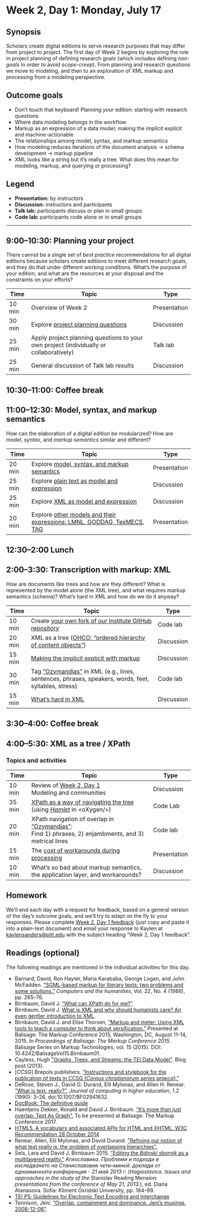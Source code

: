 # Week 2, Day 1: Monday, July 17

## Synopsis

Scholars create digital editions to serve research purposes that may differ from project to project. The first day of Week 2 begins by exploring the role in project planning of defining research goals (which includes defining *non-goals* in order to avoid *scope-creep*). From planning and research questions we move to modeling, and then to an exploration of XML markup and processing from a modeling perspective.

## Outcome goals

* Don’t touch that keyboard! Planning *your* edition: starting with research questions
* Where data modeling belongs in the workflow
* Markup as an expression of a data model; making the implicit explicit and machine-actionable
* The relationships among model, syntax, and markup semantics
* How modeling reduces iterations of the document analysis → schema development → markup pipeline
* XML looks like a string but it’s really a tree. What does this mean for modeling, markup, and querying or processing?

## Legend

* **Presentation:** by instructors
* **Discussion:** instructors and participants
* **Talk lab:** participants discuss or plan in small groups
* **Code lab:** participants code alone or in small groups

______

## 9:00–10:30: Planning your project

There cannot be a single set of *best practice* recommendations for all digital editions because scholars create editions to meet different research goals, and they do that under different working conditions. What’s the purpose of your edition, and what are the resources at your disposal and the constraints on your efforts?

Time | Topic | Type
---- | ----  | ----
10 min | Overview of Week 2 | Presentation
30 min | Explore [project planning questions](project_planning.md) | Discussion
25 min | Apply project planning questions to your own project (individually or collaboratively) | Talk lab
25 min | General discussion of Talk lab results | Discussion

## 10:30–11:00: Coffee break

## 11:00–12:30: Model, syntax, and markup semantics

How can the elaboration of a digital edition be modularized? How are *model*, *syntax*, and *markup semantics* similar and different?

Time | Topic | Type
---- | ---- | ----
20 min | Explore [model, syntax, and markup semantics](model_syntax_semantics.md) | Presentation
25 min | Explore [plain text as model and expression](plain.md) | Discussion
25 min | Explore [XML as model and expression](xml_model.md) | Discussion
20 min| Explore [other models and their expressions: LMNL, GODDAG, TexMECS, TAG](other_models.md) | Presentation

## 12:30–2:00 Lunch

## 2:00–3:30: Transcription with markup: XML

How are documents like trees and how are they different? What is represented by the model alone (the XML tree), and what requires markup semantics (schema)? What’s hard in XML and how do we do it anyway?

Time | Topic | Type
---- | ---- | ----
10 min | Create [your own fork of our Institute GitHub repository](fork.md) | Code lab
20 min | XML as a tree ([OHCO: “ordered hierarchy of content objects”](ohco.md)) | Discussion
15 min | [Making the implicit explicit with markup](explicit.md) | Discussion
30 min | Tag [“Ozymandias”](ozymandias.txt) in XML (e.g., lines, sentences, phrases, speakers, words, feet, syllables, stress) | Code lab
15 min | [What’s hard in XML](xml_limitations.md) | Discussion

## 3:30–4:00: Coffee break

## 4:00–5:30: XML as a tree / XPath

### Topics and activities

Time | Topic | Type
---- | ---- | ----
10 min | Review of [Week 2, Day 1](week_2_day_1_plan.md)<br/>Modeling and communities | Discussion
35 min | [XPath as a way of navigating the tree](xpath.md) (using [*Hamlet*](hamlet.xml) in \<oXygen/\>) | Code Lab
20 min | XPath navigation of overlap in [“Ozymandias”](ozymandias.xml):<br/>Find 1) phrases, 2) enjambments, and 3) metrical lines| Code lab
15 min | The [cost of workarounds during processing](overlap_xml.md) | Presentation
10 min | What’s so bad about markup semantics, the application layer, and workarounds? | Discussion

## Homework

We’ll end each day with a request for feedback, based on a general version of the day’s outcome goals, and we’ll try to adapt on the fly to your responses. Please complete [Week 2, Day 1 feedback](week_2_day_1_feedback.md) (just copy and paste it into a plain-text document) and email your response to Kaylen at [kaylensanders@pitt.edu](mailto:kaylensanders@pitt.edu) with the subject heading “Week 2, Day 1 feedback”.

## Readings (optional)

The following readings are mentioned in the individual activities for this day.

* Barnard, David, Ron Hayter, Maria Karababa, George Logan, and John McFadden. [“SGML-based markup for literary texts: two problems and some solutions.”](http://www.jstor.org/stable/30200136) *Computers and the humanities*, Vol. 22, No. 4 (1988), pp. 265–76.
* Birnbaum, David J. [“What can XPath do for me?”](http://dh.obdurodon.org/introduction-xpath.xhtml).
* Birnbaum, David J. [What is XML and why should humanists care? An even gentler introduction to XML](http://dh.obdurodon.org/what-is-xml.xhtml).
* Birnbaum, David J. and Elise Thorsen, [“Markup and meter: Using XML tools to teach a computer to think about versification.”](https://www.balisage.net/Proceedings/vol15/html/Birnbaum01/BalisageVol15-Birnbaum01.html) Presented at Balisage: The Markup Conference 2015, Washington, DC, August 11-14, 2015. In *Proceedings of Balisage: The Markup Conference 2015*. Balisage Series on Markup Technologies, vol. 15 (2015). DOI: 10.4242/BalisageVol15.Birnbaum01.
* Cayless, Hugh ["Graphs, Trees, and Streams: the TEI Data Model"](http://blogs.library.duke.edu/dcthree/2013/08/26/graphs-trees-and-streams-the-tei-data-model/). Blog post (2013).
* [_CCSG_] Brepols publishers. [“Instructions and stylebook for the publication of texts in CCSG [_Corpus christianorum series graeca_].”](http://www.corpuschristianorum.org/series/pdf/CCSG_Guidelines.pdf)
* DeRose, Steven J., David G. Durand, Elli Mylonas, and Allen H. Renear. [“What is text, really?”](http://www.cip.ifi.lmu.de/~langeh/test/1990%20-%20DeRose%20-%20What%20is%20Text,%20really%3F.pdf), *Journal of computing in higher education*, 1.2 (1990): 3–26. doi:10.1007/BF02941632.
* [DocBook: The definitive guide](http://tdg.docbook.org/tdg/5.2/para.html)
* Haentjens Dekker, Ronald and David J. Birnbaum. [“It’s more than just overlap: Text As Graph”.](balisage-tag/Bal2017dekk0505.html) To be presented at Balisage: The Markup Conference 2017.
* [HTML5. A vocabulary and associated APIs for HTML and XHTML.
W3C Recommendation 28 October 2014](https://www.w3.org/TR/html5/)
* Renear, Allen, Elli Mylonas, and David Durand. [“Refining our notion of what text really is: the problem of overlapping hierarchies”.](http://cds.library.brown.edu/resources/stg/monographs/ohco.html)
* Sels, Lara and David J. Birnbaum 2015. [“Editing the _Bdinski sbornik_ as a multilayered reality.”](../../general/2014-01-14_bdinski-sofia-paper.pdf) _Агиославика. Проблеми и подходи в изследването на Станиславовия чети-миней: доклади от едноименната конференция - 21 май 2013 г._ (_Hagioslavica. Issues and approaches in the study of the_ Stanislav Reading Menaion: _presentations from the conference of May 21, 2013._), ed. Diana Atanasova. Sofia: Kliment Oxridski University, pp. 184–99.
* [TEI P5: Guidelines for Electronic Text Encoding and Interchange](http://www.tei-c.org/release/doc/tei-p5-doc/en/html/index.html)
* Tennison, Jeni. [“Overlap, containment and dominance. Jeni’s musings, 2008-12-06”]( http://www.jenitennison.com/2008/12/06/overlap-containment-and-dominance.html).
